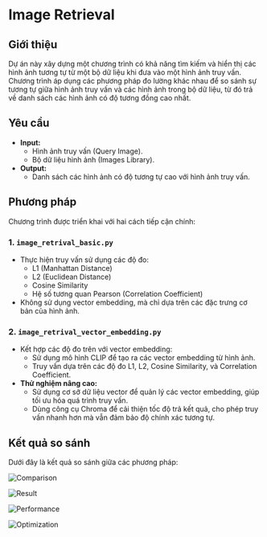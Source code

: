 # Image Retrieval

## Giới thiệu
Dự án này xây dựng một chương trình có khả năng tìm kiếm và hiển thị các hình ảnh tương tự từ một bộ dữ liệu khi đưa vào một hình ảnh truy vấn. Chương trình áp dụng các phương pháp đo lường khác nhau để so sánh sự tương tự giữa hình ảnh truy vấn và các hình ảnh trong bộ dữ liệu, từ đó trả về danh sách các hình ảnh có độ tương đồng cao nhất.

## Yêu cầu
- **Input:** 
  - Hình ảnh truy vấn (Query Image).
  - Bộ dữ liệu hình ảnh (Images Library).
- **Output:** 
  - Danh sách các hình ảnh có độ tương tự cao với hình ảnh truy vấn.

## Phương pháp
Chương trình được triển khai với hai cách tiếp cận chính:

### 1. `image_retrival_basic.py`
- Thực hiện truy vấn sử dụng các độ đo:
  - L1 (Manhattan Distance)
  - L2 (Euclidean Distance)
  - Cosine Similarity
  - Hệ số tương quan Pearson (Correlation Coefficient)
- Không sử dụng vector embedding, mà chỉ dựa trên các đặc trưng cơ bản của hình ảnh.

### 2. `image_retrival_vector_embedding.py`
- Kết hợp các độ đo trên với vector embedding:
  - Sử dụng mô hình CLIP để tạo ra các vector embedding từ hình ảnh.
  - Truy vấn dựa trên các độ đo L1, L2, Cosine Similarity, và Correlation Coefficient.
- **Thử nghiệm nâng cao:**
  - Sử dụng cơ sở dữ liệu vector để quản lý các vector embedding, giúp tối ưu hóa quá trình truy vấn.
  - Dùng công cụ Chroma để cải thiện tốc độ trả kết quả, cho phép truy vấn nhanh hơn mà vẫn đảm bảo độ chính xác tương tự.

## Kết quả so sánh
Dưới đây là kết quả so sánh giữa các phương pháp:

![Comparison](https://github.com/user-attachments/assets/3b471501-a214-4bc1-81cd-12989c75468d)

![Result](https://github.com/user-attachments/assets/0dc82a50-456a-49d2-8ee2-f958b6de64d7)

![Performance](https://github.com/user-attachments/assets/c7758ff7-6159-460e-a898-da0b180684cd)

![Optimization](https://github.com/user-attachments/assets/b4e1e65a-678f-48ff-88d1-74284f36ae02)
